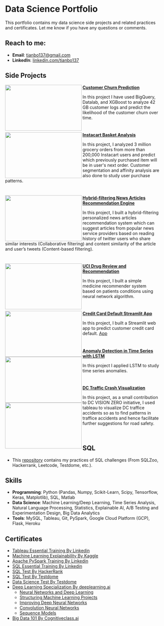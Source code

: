 # Data Science Portfolio

This portfolio contains my data science side projects and related practices and certificates. Let me know if you have any questions or comments.

## Reach to me:

- **Email**: [tianbo137@gmail.com](tianbo137@gmail.com)
- **LinkedIn**: [linkedin.com/tianbo137](https://www.linkedin.com/in/tianbo137/)

## Side Projects

<img align="left" width="250" height="150" src="https://github.com/tianbo137/My_Portfolio/blob/main/Images/customer-churn.jpg"> **[Customer Churn Prediction](https://github.com/tianbo137/My_Portfolio/tree/main/Customer%20Churn%20Prediction)**

In this project I have used BigQuery, Datalab, and XGBoost to analyze 42 GB customer logs and predict the likelihood of the customer churn over time. 

# 

<img align="left" width="250" height="150" src="https://github.com/tianbo137/My_Portfolio/blob/main/Images/instacart.jpg"> **[Instacart Basket Analysis](https://github.com/tianbo137/My_Portfolio/tree/main/Instacart-Market-Basket-Analysis)**

In this project, I analyzed 3 million grocery orders from more than 200,000 Instacart users and predict which previously purchased item will be in user's next order. Customer segmentation and affinity analysis are also done to study user purchase patterns.

#

<img align="left" width="250" height="150" src="https://github.com/archd3sai/Portfolio/blob/master/Images/1_cEaeMuTvINqIgyYQMSJWUA.jpeg"> **[Hybrid-filtering News Articles Recommendation Engine](https://github.com/archd3sai/News-Articles-Recommendation)**
 
In this project, I built a hybrid-filtering personalized news articles recommendation system which can suggest articles from popular news service providers based on reading history of twitter users who share similar interests (Collaborative filtering) and content similarity of the article and user’s tweets (Content-based filtering).


#

<img align="left" width="250" height="150" src="https://github.com/tianbo137/My_Portfolio/blob/main/Images/drug.jpg"> **[UCI Drug Review and Recommendation](https://github.com/tianbo137/My_Portfolio/tree/main/UCI_Drug_Review_and_Recommendation)**
 
In this project, I built a simple medicine recommender system based on patients conditions using neural network algorithm.


#

<img align="left" width="250" height="150" src="https://github.com/tianbo137/My_Portfolio/blob/main/Images/Default-On-Your-Credit-Card-Debt-Without-a-Plan.jpg"> **[Credit Card Default Streamlit App](https://github.com/tianbo137/My_Portfolio/tree/main/Credit_Card_Clients_Default)**

In this project, I built a Streamlit web app to predict customer credit card default. [App](https://share.streamlit.io/ashaabrizvi/credit_card_clients_default/creditcard.py)  

#

<img align="left" width="250" height="150" src="https://github.com/tianbo137/My_Portfolio/blob/main/Images/time%20series%20anomaly%20detection.jpg"> **[Anomaly Detection in Time Series with LSTM](https://github.com/tianbo137/My_Portfolio/tree/main/Anomaly-Detection-in-Time-Series-Data)** 

In this project I applied LSTM to study time series anomalies.

#

<img align="left" width="250" height="150" src="https://github.com/tianbo137/My_Portfolio/blob/main/Images/drug.jpg"> **[DC Traffic Crash Visualization](https://github.com/tianbo137/My_Portfolio/tree/main/Visualizing-DC-Traffic-Crashes)**
 
In this project, as a small contribution to DC VISION ZERO initiative, I used tableau to visualize DC traffice accidents so as to find patterns in traffice accidents and hence facilitate further suggestions for road safety. 

<br />

## SQL

- This [repository](https://github.com/tianbo137/My_Portfolio/tree/main/SQL-practice) contains my practices of SQL challenges (From SQLZoo, Hackerrank, Leetcode, Testdome, etc.).
 
## Skills

- **Programming**: Python (Pandas, Numpy, Scikit-Learn, Scipy, Tensorflow, Keras, Matplotlib), SQL, Matlab
- **Data Science**: Machine Learning/Deep Learning, Time Series Analysis, Natural Language Processing, Statistics, Explainable AI, A/B Testing and Experimentation Design, Big Data Analytics
- **Tools**: MySQL, Tableau, Git, PySpark, Google Cloud Platform (GCP), Flask, Heroku

## Certificates

- [Tableau Essential Training By Linkedin](https://github.com/archd3sai/Portfolio/blob/master/Certificates/CertificateOfCompletion_Tableau%20Essential%20Training%202020.1.pdf)
- [Machine Learning Explainability By Kaggle](https://github.com/archd3sai/Data-Science-Portfolio-Arch-Desai/blob/master/Certificates/Arch%20Desai%20-%20Machine%20Learning%20Explainability.png)
- [Apache PySpark Training By Linkedin](https://github.com/archd3sai/Data-Science-Portfolio-Arch-Desai/blob/master/Certificates/CertificateOfCompletion_Apache%20Pyspark%20By%20Example%20(2).pdf)
- [SQL Essential Training By Linkedin](https://github.com/archd3sai/Data-Science-Portfolio-Arch-Desai/blob/master/Certificates/CertificateOfCompletion_Sql%20Essential%20Training%202018%20(1).pdf)
- [SQL Test By HackerRank](https://www.hackerrank.com/certificates/c0cda4c2f1b5)
- [SQL Test By Testdome](https://www.testdome.com/cert/24cd496af7a24a8489a1fd5de791c392)
- [Data Science Test By Testdome](https://www.testdome.com/cert/124165d7386d4f76be84c240e0547bd3)
- [Deep Learning Specialization By deeplearning.ai](https://github.com/archd3sai/Data-Science-Portfolio-Arch-Desai/blob/master/Certificates/Deep%20Learning%20Specialization.pdf)
    - [Neural Networks and Deep Learning](https://github.com/archd3sai/Data-Science-Portfolio-Arch-Desai/blob/master/Certificates/Neural%20Networks%20and%20Deep%20Learning.pdf)
    - [Structuring Machine Learning Projects](https://github.com/archd3sai/Data-Science-Portfolio-Arch-Desai/blob/master/Certificates/Structuring%20Machine%20Learning%20Projects.pdf)
    - [Improving Deep Neural Networks](https://github.com/archd3sai/Data-Science-Portfolio-Arch-Desai/blob/master/Certificates/Improving%20Deep%20Neural%20Networks.pdf)
    - [Convolution Neural Networks](https://github.com/archd3sai/Data-Science-Portfolio-Arch-Desai/blob/master/Certificates/Convolutional%20Neural%20Networks.pdf)
    - [Sequence Models](https://github.com/archd3sai/Data-Science-Portfolio-Arch-Desai/blob/master/Certificates/Sequence%20Models.pdf)
- [Big Data 101 By Cognitiveclass.ai](https://courses.cognitiveclass.ai/certificates/bfc1df7e5d084a73b84223495263d0fe)

